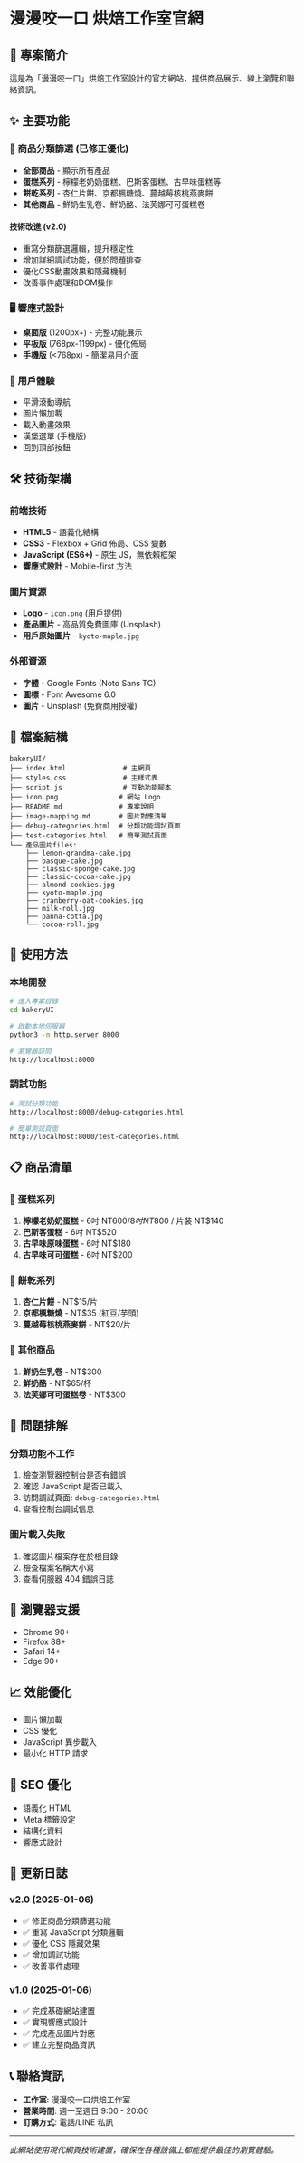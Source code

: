 # 漫漫咬一口 烘焙工作室官網

## 📝 專案簡介
這是為「漫漫咬一口」烘焙工作室設計的官方網站，提供商品展示、線上瀏覽和聯絡資訊。

## ✨ 主要功能

### 🎯 商品分類篩選 (已修正優化)
- **全部商品** - 顯示所有產品
- **蛋糕系列** - 檸檬老奶奶蛋糕、巴斯客蛋糕、古早味蛋糕等
- **餅乾系列** - 杏仁片餅、京都楓糖燒、蔓越莓核桃燕麥餅
- **其他商品** - 鮮奶生乳卷、鮮奶酪、法芙娜可可蛋糕卷

#### 技術改進 (v2.0)
- 重寫分類篩選邏輯，提升穩定性
- 增加詳細調試功能，便於問題排查
- 優化CSS動畫效果和隱藏機制
- 改善事件處理和DOM操作

### 🖥️ 響應式設計
- **桌面版** (1200px+) - 完整功能展示
- **平板版** (768px-1199px) - 優化佈局
- **手機版** (<768px) - 簡潔易用介面

### 🎨 用戶體驗
- 平滑滾動導航
- 圖片懶加載
- 載入動畫效果
- 漢堡選單 (手機版)
- 回到頂部按鈕

## 🛠️ 技術架構

### 前端技術
- **HTML5** - 語義化結構
- **CSS3** - Flexbox + Grid 佈局、CSS 變數
- **JavaScript (ES6+)** - 原生 JS，無依賴框架
- **響應式設計** - Mobile-first 方法

### 圖片資源
- **Logo** - `icon.png` (用戶提供)
- **產品圖片** - 高品質免費圖庫 (Unsplash)
- **用戶原始圖片** - `kyoto-maple.jpg`

### 外部資源
- **字體** - Google Fonts (Noto Sans TC)
- **圖標** - Font Awesome 6.0
- **圖片** - Unsplash (免費商用授權)

## 📁 檔案結構

```
bakeryUI/
├── index.html              # 主網頁
├── styles.css              # 主樣式表
├── script.js               # 互動功能腳本
├── icon.png               # 網站 Logo
├── README.md              # 專案說明
├── image-mapping.md       # 圖片對應清單
├── debug-categories.html  # 分類功能調試頁面
├── test-categories.html   # 簡單測試頁面
└── 產品圖片files:
    ├── lemon-grandma-cake.jpg
    ├── basque-cake.jpg
    ├── classic-sponge-cake.jpg
    ├── classic-cocoa-cake.jpg
    ├── almond-cookies.jpg
    ├── kyoto-maple.jpg
    ├── cranberry-oat-cookies.jpg
    ├── milk-roll.jpg
    ├── panna-cotta.jpg
    └── cocoa-roll.jpg
```

## 🚀 使用方法

### 本地開發
```bash
# 進入專案目錄
cd bakeryUI

# 啟動本地伺服器
python3 -m http.server 8000

# 瀏覽器訪問
http://localhost:8000
```

### 調試功能
```bash
# 測試分類功能
http://localhost:8000/debug-categories.html

# 簡單測試頁面
http://localhost:8000/test-categories.html
```

## 📋 商品清單

### 🍰 蛋糕系列
1. **檸檬老奶奶蛋糕** - 6吋 NT$600 / 8吋 NT$800 / 片裝 NT$140
2. **巴斯客蛋糕** - 6吋 NT$520
3. **古早味原味蛋糕** - 6吋 NT$180
4. **古早味可可蛋糕** - 6吋 NT$200

### 🍪 餅乾系列
1. **杏仁片餅** - NT$15/片
2. **京都楓糖燒** - NT$35 (紅豆/芋頭)
3. **蔓越莓核桃燕麥餅** - NT$20/片

### 🥛 其他商品
1. **鮮奶生乳卷** - NT$300
2. **鮮奶酪** - NT$65/杯
3. **法芙娜可可蛋糕卷** - NT$300

## 🔧 問題排解

### 分類功能不工作
1. 檢查瀏覽器控制台是否有錯誤
2. 確認 JavaScript 是否已載入
3. 訪問調試頁面: `debug-categories.html`
4. 查看控制台調試信息

### 圖片載入失敗
1. 確認圖片檔案存在於根目錄
2. 檢查檔案名稱大小寫
3. 查看伺服器 404 錯誤日誌

## 📱 瀏覽器支援
- Chrome 90+
- Firefox 88+
- Safari 14+
- Edge 90+

## 📈 效能優化
- 圖片懶加載
- CSS 優化
- JavaScript 異步載入
- 最小化 HTTP 請求

## 🎯 SEO 優化
- 語義化 HTML
- Meta 標籤設定
- 結構化資料
- 響應式設計

## 📄 更新日誌

### v2.0 (2025-01-06)
- ✅ 修正商品分類篩選功能
- ✅ 重寫 JavaScript 分類邏輯
- ✅ 優化 CSS 隱藏效果
- ✅ 增加調試功能
- ✅ 改善事件處理

### v1.0 (2025-01-06)
- ✅ 完成基礎網站建置
- ✅ 實現響應式設計
- ✅ 完成產品圖片對應
- ✅ 建立完整商品資訊

## 📞 聯絡資訊
- **工作室**: 漫漫咬一口烘焙工作室
- **營業時間**: 週一至週日 9:00 - 20:00
- **訂購方式**: 電話/LINE 私訊

---

*此網站使用現代網頁技術建置，確保在各種設備上都能提供最佳的瀏覽體驗。* 